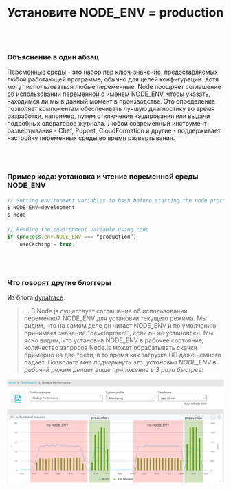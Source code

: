 # Установите NODE_ENV = production

<br/><br/>

### Объяснение в один абзац

Переменные среды - это набор пар ключ-значение, предоставляемых любой работающей программе, обычно для целей конфигурации. Хотя могут использоваться любые переменные, Node поощряет соглашение об использовании переменной с именем NODE_ENV, чтобы указать, находимся ли мы в данный момент в производстве. Это определение позволяет компонентам обеспечивать лучшую диагностику во время разработки, например, путем отключения кэширования или выдачи подробных операторов журнала. Любой современный инструмент развертывания - Chef, Puppet, CloudFormation и другие - поддерживает настройку переменных среды во время развертывания.

<br/><br/>

### Пример кода: установка и чтение переменной среды NODE_ENV

```javascript
// Setting environment variables in bash before starting the node process
$ NODE_ENV=development
$ node

// Reading the environment variable using code
if (process.env.NODE_ENV === “production”)
    useCaching = true;
```

<br/><br/>

### Что говорят другие блоггеры

Из блога [dynatrace](https://www.dynatrace.com/blog/the-drastic-effects-of-omitting-node_env-in-your-express-js-applications/):
> ... В Node.js существует соглашение об использовании переменной NODE_ENV для установки текущего режима. Мы видим, что на самом деле он читает NODE_ENV и по умолчанию принимает значение "development", если он не установлен. Мы ясно видим, что установив NODE_ENV в рабочее состояние, количество запросов Node.js может обрабатывать скачки примерно на две трети, в то время как загрузка ЦП даже немного падает. *Позвольте мне подчеркнуть это: установка NODE_ENV в рабочий режим делает ваше приложение в 3 раза быстрее!*

![NODE_ENV=production](/assets/images/setnodeenv1.png "NODE_ENV=production")

<br/><br/>

